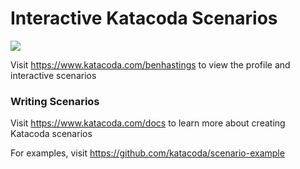 # Interactive Katacoda Scenarios

[![](http://shields.katacoda.com/katacoda/benhastings/count.svg)](https://www.katacoda.com/benhastings "Get your profile on Katacoda.com")

Visit https://www.katacoda.com/benhastings to view the profile and interactive scenarios

### Writing Scenarios
Visit https://www.katacoda.com/docs to learn more about creating Katacoda scenarios

For examples, visit https://github.com/katacoda/scenario-example
